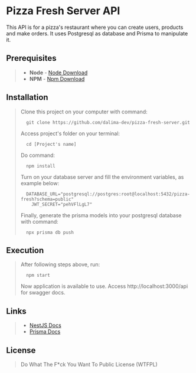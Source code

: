 # Pizza Fresh Server API

This API is for a pizza's restaurant where you can create users, products and make orders. It uses Postgresql as database and Prisma to manipulate it.

## Prerequisites

> - **Node** - [Node Download](https://nodejs.org/pt-br/download/)
> - **NPM** - [Npm Download](https://www.npmjs.com/package/download)

## Installation

> Clone this project on your computer with command:
>
> ```
> 	git clone https://github.com/dalima-dev/pizza-fresh-server.git
> ```
>
> Access project's folder on your terminal:
>
> ```
> 	cd [Project's name]
> ```
>
> Do command:
>
> ```
> 	npm install
> ```
>
> Turn on your database server and fill the environment variables, as example below:
>
> ```
> 	DATABASE_URL="postgresql://postgres:root@localhost:5432/pizza-fresh?schema=public"
>     JWT_SECRET="pehVFlLgL7"
> ```
>
> Finally, generate the prisma models into your postgresql database with command:
>
> ```
>   npx prisma db push
> ```

## Execution

> After following steps above, run:
>
> ```
> 	npm start
> ```
>
> Now application is available to use. Access http://localhost:3000/api for swagger docs.

## Links

> - [NestJS Docs](https://docs.nestjs.com/)
> - [Prisma Docs](https://www.prisma.io/docs/)

## License

> Do What The F\*ck You Want To Public License (WTFPL)
